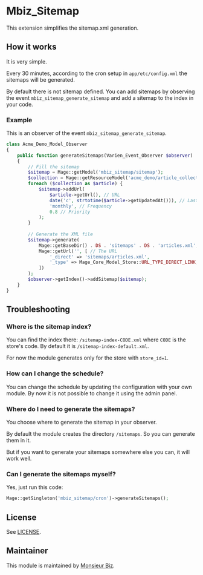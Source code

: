 # Mbiz_Sitemap

This extension simplifies the sitemap.xml generation.

## How it works

It is very simple.

Every 30 minutes, according to the cron setup in `app/etc/config.xml` the sitemaps will be generated.

By default there is not sitemap defined. You can add sitemaps by observing the event `mbiz_sitemap_generate_sitemap` and add a sitemap to the index in your code.

### Example

This is an observer of the event `mbiz_sitemap_generate_sitemap`.

```php
class Acme_Demo_Model_Observer
{
    public function generateSitemaps(Varien_Event_Observer $observer)
    {
        // Fill the sitemap
        $sitemap = Mage::getModel('mbiz_sitemap/sitemap');
        $collection = Mage::getResourceModel('acme_demo/article_collection');
        foreach ($collection as $article) {
            $sitemap->addUrl(
                $article->getUrl(), // URL
                date('c', strtotime($article->getUpdatedAt())), // Last Updated
                'monthly', // Frequency
                0.8 // Priority
            );
        }
      
        // Generate the XML file
        $sitemap->generate(
            Mage::getBaseDir() . DS . 'sitemaps' . DS . 'articles.xml', // The XML file
          	Mage::getUrl('', [ // The URL
            	'_direct' => 'sitemaps/articles.xml',
            	'_type' => Mage_Core_Model_Store::URL_TYPE_DIRECT_LINK,
        	])
        );
        $observer->getIndex()->addSitemap($sitemap);
    }
}
```



## Troubleshooting

### Where is the sitemap index?

You can find the index there: `/sitemap-index-CODE.xml` where `CODE` is the store's code. By default it is `/sitemap-index-default.xml`.

For now the module generates only for the store with `store_id=1`.

### How can I change the schedule?

You can change the schedule by updating the configuration with your own module. By now it is not possible to change it using the admin panel.

### Where do I need to generate the sitemaps?

You choose where to generate the sitemap in your observer.

By default the module creates the directory `/sitemaps`. So you can generate them in it.

But if you want to generate your sitemaps somewhere else you can, it will work well.

### Can I generate the sitemaps myself?

Yes, just run this code:

```php
Mage::getSingleton('mbiz_sitemap/cron')->generateSitemaps();
```

## License

See [LICENSE](https://raw.githubusercontent.com/monsieurbiz/Mbiz_TrackingTags/master/LICENSE).

## Maintainer

This module is maintained by [Monsieur Biz](https://monsieurbiz.com).